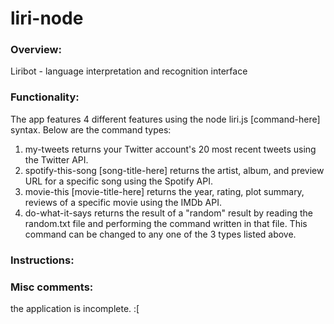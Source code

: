 # liri-node

### Overview:

Liribot - language interpretation and recognition interface

### Functionality:

The app features 4 different features using the node liri.js [command-here] syntax. Below are the command types:

1. my-tweets returns your Twitter account's 20 most recent tweets using the Twitter API.
2. spotify-this-song [song-title-here] returns the artist, album, and preview URL for a specific song using the Spotify API.
3. movie-this [movie-title-here] returns the year, rating, plot summary, reviews of a specific movie using the IMDb API.
4. do-what-it-says returns the result of a "random" result by reading the random.txt file and performing the command written in that file. This command can be changed to any one of the 3 types listed above.

### Instructions: 

### Misc comments:

the application is incomplete. :[
